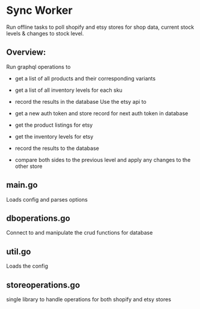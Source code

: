 # Sync Worker
Run offline tasks to poll shopify and etsy stores for shop data, current stock levels & changes to stock level.

## Overview:
Run graphql operations to
- get a list of all products and their corresponding variants
- get a list of all inventory levels for each sku
- record the results in the database
Use the etsy api to
- get a new auth token and store record for next auth token in database
- get the product listings for etsy
- get the inventory levels for etsy
- record the results to the database

- compare both sides to the previous level and apply any changes to the other store

## main.go
Loads config and parses options

## dboperations.go
Connect to and manipulate the crud functions for database

## util.go
Loads the config

## storeoperations.go
single library to handle operations for both shopify and etsy stores